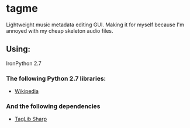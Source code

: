 # tagme
Lightweight music metadata editing GUI. Making it for myself because I'm annoyed with my cheap skeleton audio files.

## Using:

IronPython 2.7

### The following Python 2.7 libraries:

* [Wikipedia](https://wikipedia.readthedocs.io/)

### And the following dependencies

* [TagLib Sharp](https://github.com/mono/taglib-sharp)